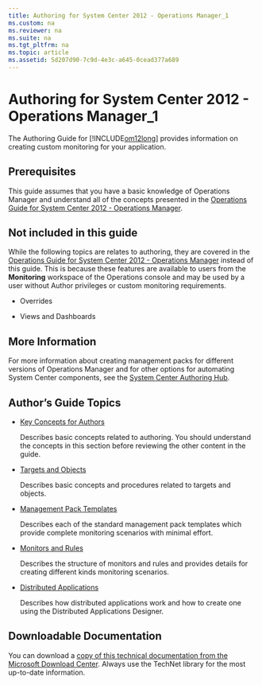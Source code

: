 ```yaml
---
title: Authoring for System Center 2012 - Operations Manager_1
ms.custom: na
ms.reviewer: na
ms.suite: na
ms.tgt_pltfrm: na
ms.topic: article
ms.assetid: 5d207d90-7c9d-4e3c-a645-0cead377a689
---
```

# Authoring for System Center 2012 - Operations Manager_1
The Authoring Guide for [!INCLUDE[om12long](../Token/om12long_md.md)] provides information on creating custom monitoring for your application.

## Prerequisites
This guide assumes that you have a basic knowledge of Operations Manager and understand all of the concepts presented in the [Operations Guide for System Center 2012 \- Operations Manager](http://go.microsoft.com/fwlink/p/?LinkID=207751).

## Not included in this guide
While the following topics are relates to authoring, they are covered in the [Operations Guide for System Center 2012 \- Operations Manager](http://go.microsoft.com/fwlink/p/?LinkID=207751) instead of this guide. This is because these features are available to users from the **Monitoring** workspace of the Operations console and may be used by a user without Author privileges or custom monitoring requirements.

-   Overrides

-   Views and Dashboards

## More Information
For more information about creating management packs for different versions of Operations Manager and for other options for automating System Center components, see the [System Center Authoring Hub](http://go.microsoft.com/fwlink/?LinkID=275794).

## Author’s Guide Topics

-   [Key Concepts for Authors](../Topic/Key-Concepts-for-Authors.md)

    Describes basic concepts related to authoring. You should understand the concepts in this section before reviewing the other content in the guide.

-   [Targets and Objects](../Topic/Targets-and-Objects.md)

    Describes basic concepts and procedures related to targets and objects.

-   [Management Pack Templates](../Topic/Management-Pack-Templates.md)

    Describes each of the standard management pack templates which provide complete monitoring scenarios with minimal effort.

-   [Monitors and Rules](../Topic/Monitors-and-Rules.md)

    Describes the structure of monitors and rules and provides details for creating different kinds monitoring scenarios.

-   [Distributed Applications](../Topic/Distributed-Applications.md)

    Describes how distributed applications work and how to create one using the Distributed Applications Designer.

## Downloadable Documentation
You can download a [copy of this technical documentation from the Microsoft Download Center](http://go.microsoft.com/fwlink/?LinkId=246682). Always use the TechNet library for the most up\-to\-date information.

